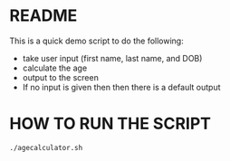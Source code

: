 # README

This is a quick demo script to do the following:
* take user input (first name, last name, and DOB)
* calculate the age
* output to the screen
* If no input is given then then there is a default output

# HOW TO RUN THE SCRIPT

```
./agecalculator.sh
```

